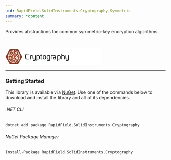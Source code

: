 ```yaml
---
uid: RapidField.SolidInstruments.Cryptography.Symmetric
summary: *content
---
```


<!--
Copyright (c) RapidField LLC. Licensed under the MIT License. See LICENSE.txt in the project root for license information.
-->

Provides abstractions for common symmetric-key encryption algorithms.

<br />

![Cryptography label](../images/Label.Cryptography.300w.png)
- - -

### Getting Started

This library is available via [NuGet](https://docs.microsoft.com/en-us/nuget/quickstart/install-and-use-a-package-in-visual-studio). Use one of the commands below to download and install the library and all of its dependencies.

###### .NET CLI

```shell
dotnet add package RapidField.SolidInstruments.Cryptography
```

###### NuGet Package Manager

```shell
Install-Package RapidField.SolidInstruments.Cryptography
```